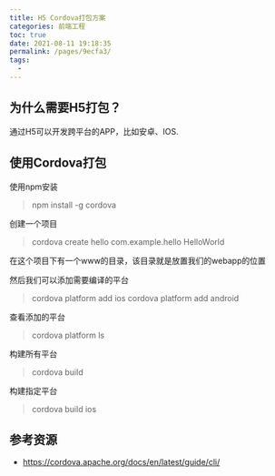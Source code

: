 ```yaml
---
title: H5 Cordova打包方案
categories: 前端工程
toc: true
date: 2021-08-11 19:18:35
permalink: /pages/9ecfa3/
tags: 
  - 
---
```


## 为什么需要H5打包？

通过H5可以开发跨平台的APP，比如安卓、IOS.

## 使用Cordova打包

使用npm安装

> npm install -g cordova

创建一个项目

> cordova create hello com.example.hello HelloWorld

在这个项目下有一个www的目录，该目录就是放置我们的webapp的位置

然后我们可以添加需要编译的平台

> cordova platform add ios
> cordova platform add android

查看添加的平台

> cordova platform ls

构建所有平台

> cordova build

构建指定平台

> cordova build ios

## 参考资源 

- https://cordova.apache.org/docs/en/latest/guide/cli/

